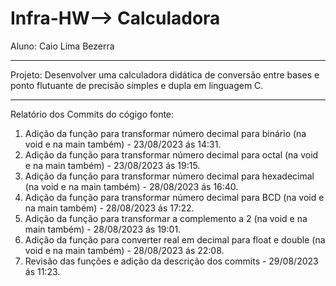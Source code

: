 # Infra-HW--> Calculadora

Aluno: Caio Lima Bezerra 

----------------------------------------------------------

Projeto: 
Desenvolver uma calculadora didática de conversão entre bases e ponto flutuante de precisão simples e dupla em linguagem C.

----------------------------------------------------------

Relatório dos Commits do cógigo fonte: 
1. Adição da função para transformar número decimal para binário (na void e na main também) - 23/08/2023 ás 14:31.
2. Adição da função para transformar número decimal para octal (na void e na main também) - 23/08/2023 ás 19:15.
3. Adição da função para transformar número decimal para hexadecimal (na void e na main também) - 28/08/2023 ás 16:40.
4. Adição da função para transformar número decimal para BCD (na void e na main também) - 28/08/2023 ás 17:22.
5. Adição da função para transformar a complemento a 2 (na void e na main também) - 28/08/2023 ás 19:01.
6. Adição da função para converter real em decimal para float e double (na void e na main também) - 28/08/2023 ás 22:08.
7. Revisão das funções e adição da descrição dos commits - 29/08/2023 ás 11:23.
